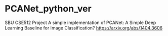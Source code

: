 # PCANet_python_ver
SBU CSE512 Project
A simple implementation of PCANet: A Simple Deep Learning Baseline for Image Classification?
https://arxiv.org/abs/1404.3606
